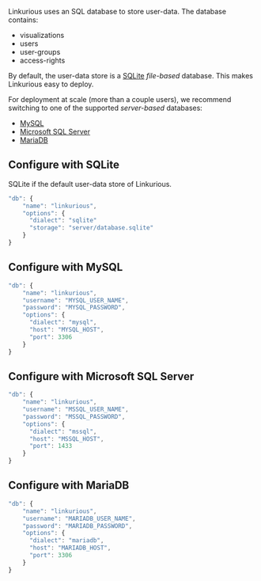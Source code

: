 
Linkurious uses an SQL database to store user-data. The database contains:
- visualizations
- users
- user-groups
- access-rights

By default, the user-data store is a [SQLite](https://sqlite.org/about.html) *file-based* database.
This makes Linkurious easy to deploy.

For deployment at scale (more than a couple users), we recommend switching to
one of the supported *server-based* databases:
 - [MySQL](https://www.mysql.com/products/community/)
 - [Microsoft SQL Server](https://www.microsoft.com/en-us/sql-server/)
 - [MariaDB](https://mariadb.org/about/)

## Configure with SQLite
SQLite if the default user-data store of Linkurious.

```js
"db": {
    "name": "linkurious",
    "options": {
      "dialect": "sqlite"
      "storage": "server/database.sqlite"
    }
}
```

## Configure with MySQL
```js
"db": {
    "name": "linkurious",
    "username": "MYSQL_USER_NAME",
    "password": "MYSQL_PASSWORD",
    "options": {
      "dialect": "mysql",
      "host": "MYSQL_HOST",
      "port": 3306
    }
}
```

## Configure with Microsoft SQL Server
```js
"db": {
    "name": "linkurious",
    "username": "MSSQL_USER_NAME",
    "password": "MSSQL_PASSWORD",
    "options": {
      "dialect": "mssql",
      "host": "MSSQL_HOST",
      "port": 1433
    }
}
```

## Configure with MariaDB
```js
"db": {
    "name": "linkurious",
    "username": "MARIADB_USER_NAME",
    "password": "MARIADB_PASSWORD",
    "options": {
      "dialect": "mariadb",
      "host": "MARIADB_HOST",
      "port": 3306
    }
}
```
